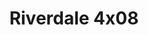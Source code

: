 ---
layout: episodios
title: "Riverdale 4x08"
url_serie_padre: 'riverdale/temporada-4'
category: 'series'
capitulo: 'yes'
anio: '2019'
prev: 'capitulo-7'
proximo: 'capitulo-9'
sandbox: allow-same-origin allow-forms
idioma: 'Latino/Subtitulado'
reproductor: 'fembed'
calidad: 'Full HD'
subtitulo: 'si'
archivo: 'riverdale4x05.vtt'
reproductores_fembed: ["https://feurl.com/v/kdldqc3jml7z5pp","Latino","https://myurlshort.live/v/lje0dsnz782k30e","Latino","https://mstream.space/w1cx9vfx4ikv","Latino","https://mstream.space/tapo7qzv9ltc","Latino","https://myurlshort.live/v/7pk86hg5qr5gw3-","Subtitulado","https://feurl.com/v/5dw27cdn-jnlrgn","Subtitulado","https://api.cuevana3.io/stream/index.php?file=ek5lbm9xYWNrS0xYMTZLa2xNbkdvY3ZTb3BtZng4TGp6ZFpobGFMUGtPUFgzSmFhbk1XTzVkblBtS1JnbEplb21KUm5ZSlRTMGViVTBxZGdsdEhPb3RqWGFHWmxrcFNxbXNLR2gzV3l3THVvd29aaVo4R21vNXlSb0tKbmhkZlUwTXlYb1hmSDFOZkpuV1JuYTVPU3JKU2FiR3R5MHREbTJNS25xNlBIbnViSjFaeVg","Subtitulado","https://feurl.com/v/385z6im6wywq737","Subtitulado"]
reproductores_upstream: ["https://upstream.to/embed-wb3kwj2qfx91.html","Latino","https://upstream.to/embed-vi20gdllf6a9.html","Subtitulado"]
tags:
- Drama
---